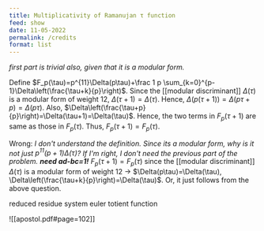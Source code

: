 ```yaml
---
title: Multiplicativity of Ramanujan τ function
feed: show
date: 11-05-2022
permalink: /credits
format: list
---
```

*first part is trivial also, given that it is a modular form.*

Define $F_p(\tau)=p^{11}\Delta(p\tau)+\frac 1 p \sum_{k=0}^{p-1}\Delta\left(\frac{\tau+k}{p}\right)$.
Since the [[modular discriminant]] $\Delta(\tau)$ is a modular form of weight 12, $\Delta(\tau+1)=\Delta(\tau)$. Hence, $\Delta(p(\tau+1))=\Delta(p\tau+p)=\Delta(p\tau)$. Also, $\Delta\left(\frac{\tau+p}{p}\right)=\Delta(\tau+1)=\Delta(\tau)$. Hence, the two terms in $F_p(\tau+1)$ are same as those in $F_p(\tau)$. Thus, $F_p(\tau+1)=F_p(\tau)$.



Wrong: *I don't understand the definition. Since its a modular form, why is it not just $p^{11}(p+1)\Delta(\tau)$? If I'm right, I don't need the previous part of the problem. **need ad-bc=1!*** 
$F_p(\tau+1)=F_p(\tau)$ since the [[modular discriminant]] $\Delta(\tau)$ is a modular form of weight 12 $\rightarrow$ 
$\Delta(p\tau)=\Delta(\tau), \Delta\left(\frac{\tau+k}{p}\right)=\Delta(\tau)$. Or, it just follows from the above question.


reduced residue system
euler totient function



![[apostol.pdf#page=102]]